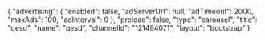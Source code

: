 {
    "advertising": {
        "enabled": false,
        "adServerUrl": null,
        "adTimeout": 2000,
        "maxAds": 100,
        "adInterval": 0
    },
    "preload": false,
    "type": "carousel",
    "title": "qesd",
    "name": "qesd",
    "channelId": "121494071",
    "layout": "bootstrap"
}